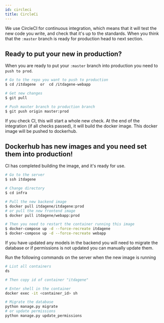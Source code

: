 ```yaml
---
id: circleci
title: CircleCi
---
```


We use CircleCI for continuous integration, which means that it will test the new code you write, and check that it's up to the standards. When you think that the `:master` branch is ready for production head to next section.

## Ready to put your new in production?

When you are ready to put your `:master` branch into production you need to `push to prod`.

```zsh
# Go to the repo you want to push to production
$ cd /itdagene  or  cd /itdagene-webapp

# Get new changes
$ git pull

# Push master branch to production branch
$ git push origin master:prod
```

If you check CI, this will start a whole new check. At the end of the integration (if all checks passed), it will build the docker image. This docker image will be pushed to dockerhub.

## Dockerhub has new images and you need set them into production!

CI has completed building the image, and it's ready for use.

```zsh
# Go to the server
$ ssh itdagene

# Change directory
$ cd infra

# Pull the new backend image
$ docker pull itdagene/itdagene:prod
# or pull the new frontend image
$ docker pull itdagene/webapp:prod

# Then you need to restart the container running this image
$ docker-compose up -d --force-recreate itdagene
$ docker-compose up -d --force-recreate webapp
```

If you have updated any models in the backend you will need to migrate the database or if permissions is not updated you can manually update them.

Run the following commands on the server when the new image is running

```zsh
# List all containers
ds

# Then copy id of container "itdagene"

# Enter shell in the container
docker exec -it <container_id> sh 

# Migrate the database
python manage.py migrate
# or update permissions
python manage.py update_permissions
```
